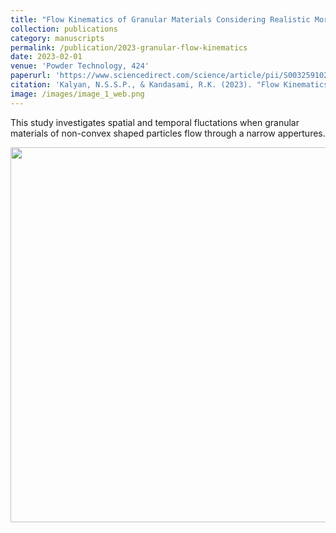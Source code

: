 ```yaml
---
title: "Flow Kinematics of Granular Materials Considering Realistic Morphology"
collection: publications
category: manuscripts
permalink: /publication/2023-granular-flow-kinematics
date: 2023-02-01
venue: 'Powder Technology, 424'
paperurl: 'https://www.sciencedirect.com/science/article/pii/S0032591023003005'
citation: 'Kalyan, N.S.S.P., & Kandasami, R.K. (2023). "Flow Kinematics of Granular Materials Considering Realistic Morphology." <i>Powder Technology</i>, 424.'
image: /images/image_1_web.png
---
```


This study investigates spatial and temporal fluctations when granular materials of non-convex shaped particles flow through a narrow appertures.

<img src="https://pkc137.github.io/sudo_template_website/images/image_1_web.png" width="600">
